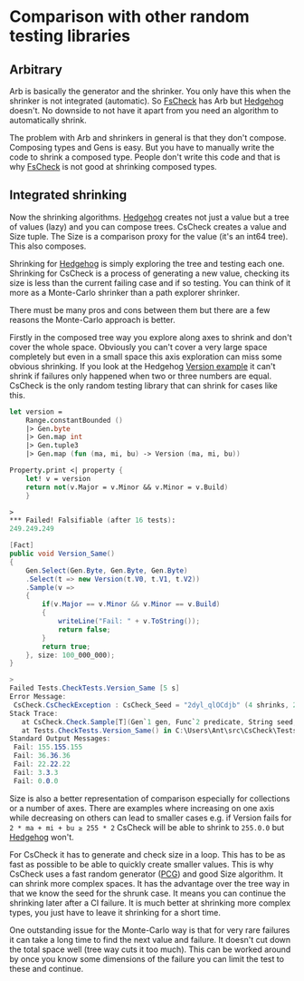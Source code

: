 ﻿# Comparison with other random testing libraries

## Arbitrary

Arb is basically the generator and the shrinker. You only have this when the shrinker is not integrated (automatic).
So [FsCheck](https://github.com/fscheck/FsCheck) has Arb but [Hedgehog](https://github.com/hedgehogqa) doesn't.
No downside to not have it apart from you need an algorithm to automatically shrink.

The problem with Arb and shrinkers in general is that they don't compose. Composing types and Gens is easy.
But you have to manually write the code to shrink a composed type.
People don't write this code and that is why [FsCheck](https://github.com/fscheck/FsCheck) is not good at shrinking composed types.

## Integrated shrinking

Now the shrinking algorithms. [Hedgehog](https://github.com/hedgehogqa) creates not just a value but a tree of values (lazy) and you can compose trees.
CsCheck creates a value and Size tuple. The Size is a comparison proxy for the value (it's an int64 tree). This also composes.

Shrinking for [Hedgehog](https://github.com/hedgehogqa) is simply exploring the tree and testing each one.
Shrinking for CsCheck is a process of generating a new value, checking its size is less than the current failing case and if so testing.
You can think of it more as a Monte-Carlo shrinker than a path explorer shrinker.

There must be many pros and cons between them but there are a few reasons the Monte-Carlo approach is better.

Firstly in the composed tree way you explore along axes to shrink and don't cover the whole space.
Obviously you can't cover a very large space completely but even in a small space this axis exploration can miss some obvious shrinking.
If you look at the Hedgehog [Version example](https://github.com/hedgehogqa/fsharp-hedgehog/blob/master/doc/tutorial.md#-integrated-shrinking-is-an-important-quality-of-hedgehog)
it can't shrink if failures only happened when two or three numbers are equal. CsCheck is the only random testing library that can shrink for cases like this.

```fsharp
let version =
    Range.constantBounded ()
    |> Gen.byte
    |> Gen.map int
    |> Gen.tuple3
    |> Gen.map (fun (ma, mi, bu) -> Version (ma, mi, bu))

Property.print <| property {
    let! v = version
    return not(v.Major = v.Minor && v.Minor = v.Build)
    }

>
*** Failed! Falsifiable (after 16 tests):
249.249.249
```


```csharp
[Fact]
public void Version_Same()
{
    Gen.Select(Gen.Byte, Gen.Byte, Gen.Byte)
    .Select(t => new Version(t.V0, t.V1, t.V2))
    .Sample(v =>
    {
        if(v.Major == v.Minor && v.Minor == v.Build)
        {
            writeLine("Fail: " + v.ToString());
            return false;
        }
        return true;
    }, size: 100_000_000);
}

>
Failed Tests.CheckTests.Version_Same [5 s]
Error Message:
 CsCheck.CsCheckException : CsCheck_Seed = "2dyl_qlOCdjb" (4 shrinks, 29,604,901 skipped, 100,000,000 total)
Stack Trace:
   at CsCheck.Check.Sample[T](Gen`1 gen, Func`2 predicate, String seed, Int32 size, Int32 threads) in C:\Users\Ant\src\CsCheck\CsCheck\Check.cs:line 198
   at Tests.CheckTests.Version_Same() in C:\Users\Ant\src\CsCheck\Tests\CheckTests.cs:line 299
Standard Output Messages:
 Fail: 155.155.155
 Fail: 36.36.36
 Fail: 22.22.22
 Fail: 3.3.3
 Fail: 0.0.0
```

Size is also a better representation of comparison especially for collections or a number of axes.
There are examples where increasing on one axis while decreasing on others can lead to smaller cases e.g. if Version fails for `2 * ma + mi + bu ≥ 255 * 2`
CsCheck will be able to shrink to `255.0.0` but [Hedgehog](https://github.com/hedgehogqa) won't.

For CsCheck it has to generate and check size in a loop. This has to be as fast as possible to be able to quickly create smaller values.
This is why CsCheck uses a fast random generator ([PCG](https://www.pcg-random.org)) and good Size algorithm. It can shrink more complex spaces.
It has the advantage over the tree way in that we know the seed for the shrunk case. It means you can continue the shrinking later after a CI failure.
It is much better at shrinking more complex types, you just have to leave it shrinking for a short time.

One outstanding issue for the Monte-Carlo way is that for very rare failures it can take a long time to find the next value and failure.
It doesn't cut down the total space well (tree way cuts it too much).
This can be worked around by once you know some dimensions of the failure you can limit the test to these and continue.